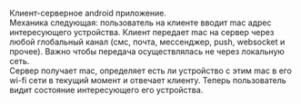 Клиент-серверное android приложение.  
Механика следующая: пользователь на клиенте вводит mac адрес интересующего устройства. Клиент передает mac на сервер через любой глобальный канал (смс, почта, мессенджер, push, websocket и прочее). Важно чтобы передача осуществлялась не через локальную сеть.        
Сервер получает mac, определяет есть ли устройство с этим mac в его wi-fi сети в текущий момент и отвечает клиенту. Теперь пользователь видит состояние интересующего его устройства.  
  